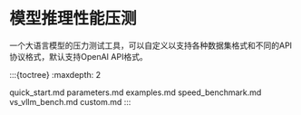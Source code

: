 # 模型推理性能压测
一个大语言模型的压力测试工具，可以自定义以支持各种数据集格式和不同的API协议格式，默认支持OpenAI API格式。

:::{toctree}
:maxdepth: 2

quick_start.md
parameters.md
examples.md
speed_benchmark.md
vs_vllm_bench.md
custom.md
:::

